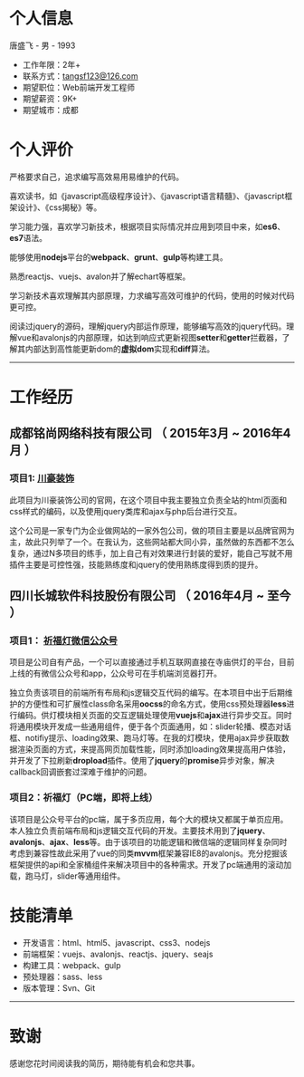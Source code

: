 

# 个人信息

唐盛飞 - 男 - 1993

- 工作年限：2年+
- 联系方式：tangsf123@126.com
- 期望职位：Web前端开发工程师
- 期望薪资：9K+
- 期望城市：成都

# 个人评价

严格要求自己，追求编写高效易用易维护的代码。

喜欢读书，如《javascript高级程序设计》、《javascript语言精髓》、《javascript框架设计》、《css揭秘》等。

学习能力强，喜欢学习新技术，根据项目实际情况并应用到项目中来，如**es6**、**es7**语法。

能够使用**nodejs**平台的**webpack**、**grunt**、**gulp**等构建工具。

熟悉reactjs、vuejs、avalon并了解echart等框架。

学习新技术喜欢理解其内部原理，力求编写高效可维护的代码，使用的时候对代码更可控。

阅读过jquery的源码，理解jquery内部运作原理，能够编写高效的jquery代码。理解vue和avalonjs的内部原理，如达到响应式更新视图**setter**和**getter**拦截器，了解其内部达到高性能更新dom的**虚拟dom**实现和**diff**算法。

------

# 工作经历

## 成都铭尚网络科技有限公司 （ 2015年3月 ~ 2016年4月 ）

### 项目1:    [川豪装饰](http://www.chuanhaozs.com/)

此项目为川豪装饰公司的官网，在这个项目中我主要独立负责全站的html页面和css样式的编码，以及使用jquery类库和ajax与php后台进行交互。



这个公司是一家专门为企业做网站的一家外包公司，做的项目主要是以品牌官网为主，故此只列举了一个。在我认为，这些网站都大同小异，虽然做的东西都不怎么复杂，通过N多项目的练手，加上自己有对效果进行封装的爱好，能自己写就不用插件主要是可控性强，技能熟练度和jquery的使用熟练度得到质的提升。



## 四川长城软件科技股份有限公司 （ 2016年4月 ~ 至今 ）



### 项目1： [祈福灯微信公众号](http://wap.gmdeng.com)

​	项目是公司自有产品，一个可以直接通过手机互联网直接在寺庙供灯的平台，目前上线的有微信公众号和app，公众号可在手机端浏览器打开。

​	独立负责该项目的前端所有布局和js逻辑交互代码的编写。在本项目中出于后期维护的方便性和可扩展性class命名采用**oocss**的命名方式，使用css预处理器**less**进行编码。供灯模块相关页面的交互逻辑处理使用**vuejs**和**ajax**进行异步交互。同时将通用模块开发成一些通用组件，便于各个页面通用，如：slider轮播、模态对话框、notifiy提示、loading效果、跑马灯等。在我的灯模块，使用ajax异步获取数据渲染页面的方式，来提高网页加载性能，同时添加loading效果提高用户体验，并开发了下拉刷新**dropload**插件。使用了**jquery**的**promise**异步对象，解决callback回调嵌套过深难于维护的问题。

### 项目2：祈福灯（PC端，即将上线）

​	该项目是公众号平台的pc端，属于多页应用，每个大的模块又都属于单页应用。本人独立负责前端布局和js逻辑交互代码的开发。主要技术用到了**jquery**、**avalonjs**、**ajax**、**less**等。由于该项目的功能逻辑和微信端的逻辑同样复杂同时考虑到兼容性故此采用了vue的同类**mvvm**框架兼容IE8的avalonjs。充分挖掘该框架提供的api和全家桶组件来解决项目中的各种需求。开发了pc端通用的滚动加载，跑马灯，slider等通用组件。



# 技能清单

- 开发语言：html、html5、javascript、css3、nodejs
- 前端框架：vuejs、avalonjs、reactjs、jquery、seajs
- 构建工具：webpack、gulp
- 预处理器：sass、less
- 版本管理：Svn、Git

------

# 致谢

感谢您花时间阅读我的简历，期待能有机会和您共事。



